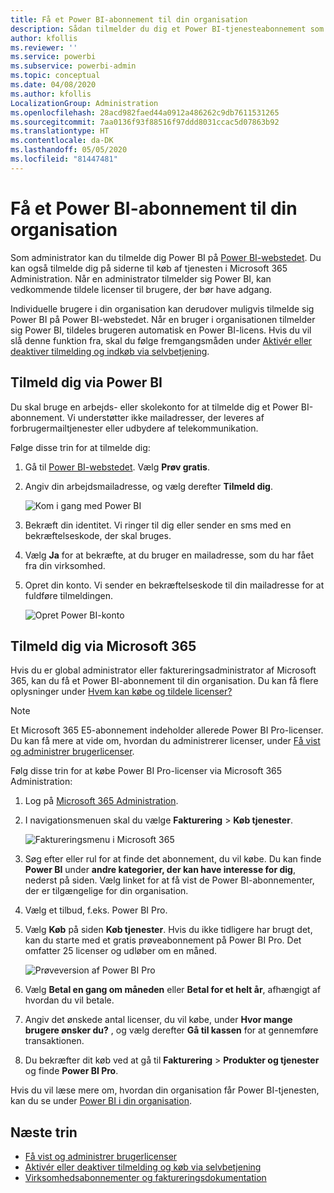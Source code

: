 ```yaml
---
title: Få et Power BI-abonnement til din organisation
description: Sådan tilmelder du dig et Power BI-tjenesteabonnement som administrator, og køber masselicenser.
author: kfollis
ms.reviewer: ''
ms.service: powerbi
ms.subservice: powerbi-admin
ms.topic: conceptual
ms.date: 04/08/2020
ms.author: kfollis
LocalizationGroup: Administration
ms.openlocfilehash: 28acd982faed44a0912a486262c9db7611531265
ms.sourcegitcommit: 7aa0136f93f88516f97ddd8031ccac5d07863b92
ms.translationtype: HT
ms.contentlocale: da-DK
ms.lasthandoff: 05/05/2020
ms.locfileid: "81447481"
---
```

# <a name="get-a-power-bi-subscription-for-your-organization"></a>Få et Power BI-abonnement til din organisation

Som administrator kan du tilmelde dig Power BI på [Power BI-webstedet](https://powerbi.microsoft.com). Du kan også tilmelde dig på siderne til køb af tjenesten i Microsoft 365 Administration. Når en administrator tilmelder sig Power BI, kan vedkommende tildele licenser til brugere, der bør have adgang.

Individuelle brugere i din organisation kan derudover muligvis tilmelde sig Power BI på Power BI-webstedet. Når en bruger i organisationen tilmelder sig Power BI, tildeles brugeren automatisk en Power BI-licens. Hvis du vil slå denne funktion fra, skal du følge fremgangsmåden under [Aktivér eller deaktiver tilmelding og indkøb via selvbetjening](service-admin-disable-self-service.md).

## <a name="sign-up-through-power-bi"></a>Tilmeld dig via Power BI

Du skal bruge en arbejds- eller skolekonto for at tilmelde dig et Power BI-abonnement. Vi understøtter ikke mailadresser, der leveres af forbrugermailtjenester eller udbydere af telekommunikation.

Følge disse trin for at tilmelde dig:

1. Gå til [Power BI-webstedet](https://powerbi.microsoft.com). Vælg **Prøv gratis**.
2. Angiv din arbejdsmailadresse, og vælg derefter **Tilmeld dig**.

   ![Kom i gang med Power BI](media/service-admin-org-subscription/signup-get-started.png)

3. Bekræft din identitet. Vi ringer til dig eller sender en sms med en bekræftelseskode, der skal bruges.
4. Vælg **Ja** for at bekræfte, at du bruger en mailadresse, som du har fået fra din virksomhed.
5. Opret din konto. Vi sender en bekræftelseskode til din mailadresse for at fuldføre tilmeldingen.

   ![Opret Power BI-konto](media/service-admin-org-subscription/org-signup.png)

## <a name="sign-up-through-microsoft-365"></a>Tilmeld dig via Microsoft 365

Hvis du er global administrator eller faktureringsadministrator af Microsoft 365, kan du få et Power BI-abonnement til din organisation. Du kan få flere oplysninger under [Hvem kan købe og tildele licenser?](../service-admin-licensing-organization.md#who-can-purchase-and-assign-licenses)

> [!NOTE]
>
> Et Microsoft 365 E5-abonnement indeholder allerede Power BI Pro-licenser. Du kan få mere at vide om, hvordan du administrerer licenser, under [Få vist og administrer brugerlicenser](service-admin-manage-licenses.md).
>
>

Følg disse trin for at købe Power BI Pro-licenser via Microsoft 365 Administration:

1. Log på [Microsoft 365 Administration](https://admin.microsoft.com).

2. I navigationsmenuen skal du vælge **Fakturering** > **Køb tjenester**.
  
   ![Faktureringsmenu i Microsoft 365](media/service-admin-org-subscription/m365-billing-menu.png)

3. Søg efter eller rul for at finde det abonnement, du vil købe. Du kan finde **Power BI** under **andre kategorier, der kan have interesse for dig**, nederst på siden. Vælg linket for at få vist de Power BI-abonnementer, der er tilgængelige for din organisation.

4. Vælg et tilbud, f.eks. Power BI Pro.

5. Vælg **Køb** på siden **Køb tjenester**. Hvis du ikke tidligere har brugt det, kan du starte med et gratis prøveabonnement på Power BI Pro. Det omfatter 25 licenser og udløber om en måned.

   ![Prøveversion af Power BI Pro](media/service-admin-org-subscription/m365-org-free-trial-pro.png)

6. Vælg **Betal en gang om måneden** eller **Betal for et helt år**, afhængigt af hvordan du vil betale.

7. Angiv det ønskede antal licenser, du vil købe, under **Hvor mange brugere ønsker du?** , og vælg derefter **Gå til kassen** for at gennemføre transaktionen.

8. Du bekræfter dit køb ved at gå til **Fakturering** > **Produkter og tjenester** og finde **Power BI Pro**.

Hvis du vil læse mere om, hvordan din organisation får Power BI-tjenesten, kan du se under [Power BI i din organisation](https://docs.microsoft.com/microsoft-365/admin/misc/power-bi-in-your-organization?view=o365-worldwide).

## <a name="next-steps"></a>Næste trin

- [Få vist og administrer brugerlicenser](service-admin-manage-licenses.md)
- [Aktivér eller deaktiver tilmelding og køb via selvbetjening](service-admin-disable-self-service.md)
- [Virksomhedsabonnementer og faktureringsdokumentation](https://docs.microsoft.com/microsoft-365/commerce/?view=o365-worldwide)
